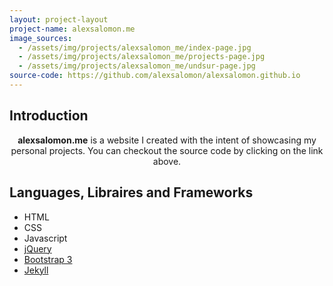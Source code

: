 ```yaml
---
layout: project-layout
project-name: alexsalomon.me
image_sources:
  - /assets/img/projects/alexsalomon_me/index-page.jpg
  - /assets/img/projects/alexsalomon_me/projects-page.jpg
  - /assets/img/projects/alexsalomon_me/undsur-page.jpg
source-code: https://github.com/alexsalomon/alexsalomon.github.io
---
```


## Introduction

   <p style="text-align:center"><strong>alexsalomon.me</strong> is a website I created with the intent of showcasing my personal projects. You can checkout the source code by clicking on the link above.</p>

## Languages, Libraires and Frameworks
- HTML
- CSS
- Javascript
- [jQuery](http://jquery.com/)
- [Bootstrap 3](http://getbootstrap.com/)
- [Jekyll](http://jekyllrb.com/)

